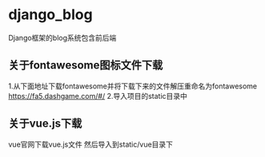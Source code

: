 # django_blog
Django框架的blog系统包含前后端
## 关于fontawesome图标文件下载
1.从下面地址下载fontawesome并将下载下来的文件解压重命名为fontawesome
https://fa5.dashgame.com/#/
2.导入项目的static目录中
## 关于vue.js下载
vue官网下载vue.js文件
然后导入到static/vue目录下